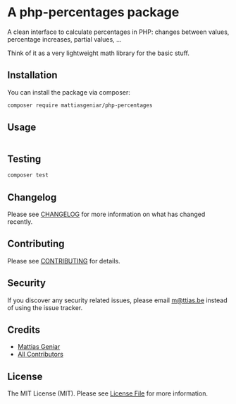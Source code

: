 # A php-percentages package

A clean interface to calculate percentages in PHP: changes between values, percentage increases, partial values, ...

Think of it as a very lightweight math library for the basic stuff.

## Installation

You can install the package via composer:

```bash
composer require mattiasgeniar/php-percentages
```

## Usage

```php


```

## Testing

``` bash
composer test
```

## Changelog

Please see [CHANGELOG](CHANGELOG.md) for more information on what has changed recently.

## Contributing

Please see [CONTRIBUTING](CONTRIBUTING.md) for details.

## Security

If you discover any security related issues, please email m@ttias.be instead of using the issue tracker.

## Credits

- [Mattias Geniar](https://github.com/mattiasgeniar)
- [All Contributors](../../contributors)

## License

The MIT License (MIT). Please see [License File](LICENSE.md) for more information.

